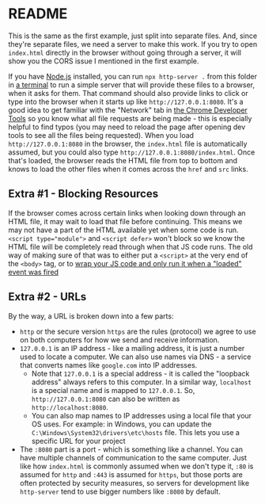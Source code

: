 # README

This is the same as the first example, just split into separate files. And, since they're separate files, we need a server to make this work. If you try to open `index.html` directly in the browser without going through a server, it will show you the CORS issue I mentioned in the first example.

If you have [Node.js](https://nodejs.org/en/download/) installed, you can run `npx http-server .` from this folder in [a terminal](https://code.visualstudio.com/docs/terminal/basics) to run a simple server that will provide these files to a browser, when it asks for them. That command should also provide links to click or type into the browser when it starts up like `http://127.0.0.1:8080`. It's a good idea to get familiar with the "Network" tab in [the Chrome Developer Tools](https://developer.chrome.com/docs/devtools/open) so you know what all file requests are being made - this is especially helpful to find typos (you may need to reload the page after opening dev tools to see all the files being requested). When you load `http://127.0.0.1:8080` in the browser, the `index.html` file is automatically assumed, but you could also type `http://127.0.0.1:8080/index.html`. Once that's loaded, the browser reads the HTML file from top to bottom and knows to load the other files when it comes across the `href` and `src` links.

## Extra #1 - Blocking Resources

If the browser comes across certain links when looking down through an HTML file, it may wait to load that file before continuing. This means we may not have a part of the HTML available yet when some code is run. `<script type="module">` and `<script defer>` won't block so we know the HTML file will be completely read through when that JS code runs. The old way of making sure of that was to either put a `<script>` at the very end of the `<body>` tag, or to [wrap your JS code and only run it when a "loaded" event was fired](https://developer.mozilla.org/en-US/docs/Web/API/Document/DOMContentLoaded_event)

## Extra #2 - URLs

By the way, a URL is broken down into a few parts:

- `http` or the secure version `https` are the rules (protocol) we agree to use on both computers for how we send and receive information.
- `127.0.0.1` is an IP address - like a mailing address, it is just a number used to locate a computer. We can also use names via DNS - a service that converts names like `google.com` into IP addresses.
  - Note that `127.0.0.1` is a special address - it is called the "loopback address" always refers to this computer. In a similar way, `localhost` is a special name and is mapped to `127.0.0.1`. So, `http://127.0.0.1:8080` can also be written as `http://localhost:8080`.
  - You can also map names to IP addresses using a local file that your OS uses. For example: in Windows, you can update the `C:\Windows\System32\drivers\etc\hosts` file. This lets you use a specific URL for your project
- The `:8080` part is a port - which is something like a channel. You can have multiple channels of communication to the same computer. Just like how `index.html` is commonly assumed when we don't type it, `:80` is assumed for `http` and `:443` is assumed for `https`, but those ports are often protected by security measures, so servers for development like `http-server` tend to use bigger numbers like `:8080` by default.
